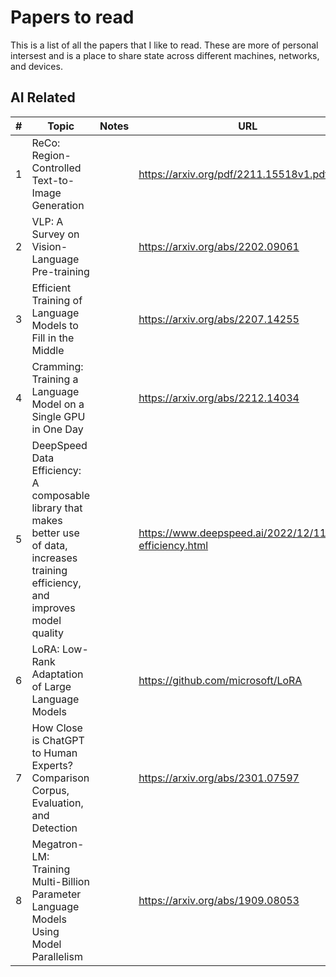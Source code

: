 # Papers to read

This is a list of all the papers that I like to read. These are more of personal intersest and is a place to share state across different machines, networks, and devices.

## AI Related

| #             | Topic         | Notes | URL |
| ------------- |-------------| -----|-----|
| 1 | ReCo: Region-Controlled Text-to-Image Generation |  | https://arxiv.org/pdf/2211.15518v1.pdf |
| 2 | VLP: A Survey on Vision-Language Pre-training |    | https://arxiv.org/abs/2202.09061 |
| 3 | Efficient Training of Language Models to Fill in the Middle |     | https://arxiv.org/abs/2207.14255 |
| 4 | Cramming: Training a Language Model on a Single GPU in One Day |     | https://arxiv.org/abs/2212.14034 |
| 5 | DeepSpeed Data Efficiency: A composable library that makes better use of data, increases training efficiency, and improves model quality |     | https://www.deepspeed.ai/2022/12/11/data-efficiency.html |
| 6 | LoRA: Low-Rank Adaptation of Large Language Models |     | https://github.com/microsoft/LoRA |
| 7 | How Close is ChatGPT to Human Experts? Comparison Corpus, Evaluation, and Detection |     | https://arxiv.org/abs/2301.07597 |
| 8 | Megatron-LM: Training Multi-Billion Parameter Language Models Using Model Parallelism |     | https://arxiv.org/abs/1909.08053 |
